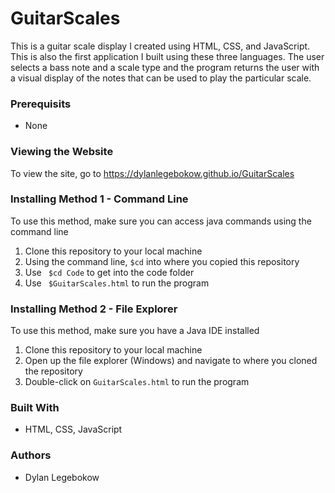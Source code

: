# GuitarScales
This is a guitar scale display I created using HTML, CSS, and JavaScript. This is also the first application I built using these three languages. The user selects a bass note and a scale type and the program returns the user with a visual display of the notes that can be used to play the particular scale.

### Prerequisits
- None

### Viewing the Website
To view the site, go to https://dylanlegebokow.github.io/GuitarScales

### Installing Method 1 - Command Line
To use this method, make sure you can access java commands using the command line 
1. Clone this repository to your local machine
2. Using the command line, ``` $cd ``` into where you copied this repository
3. Use ``` $cd Code``` to get into the code folder
4. Use ``` $GuitarScales.html``` to run the program

### Installing Method 2 - File Explorer
To use this method, make sure you have a Java IDE installed
1. Clone this repository to your local machine
2. Open up the file explorer (Windows) and navigate to where you cloned the repository
3. Double-click on ```GuitarScales.html``` to run the program

### Built With
- HTML, CSS, JavaScript

### Authors
- Dylan Legebokow

